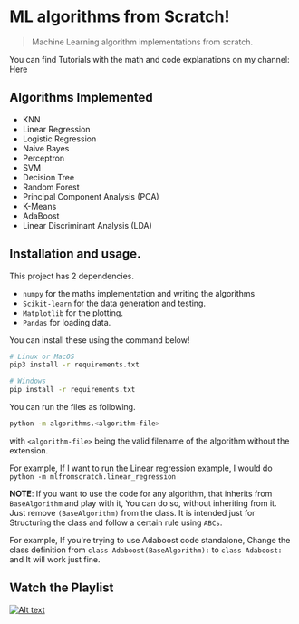 # ML algorithms from Scratch!

> Machine Learning algorithm implementations from scratch.

You can find Tutorials with the math and code explanations on my channel: [Here](https://www.youtube.com/playlist?list=PLqnslRFeH2Upcrywf-u2etjdxxkL8nl7E)

## Algorithms Implemented

- KNN
- Linear Regression
- Logistic Regression
- Naive Bayes
- Perceptron
- SVM
- Decision Tree
- Random Forest
- Principal Component Analysis (PCA)
- K-Means
- AdaBoost
- Linear Discriminant Analysis (LDA)

## Installation and usage.

This project has 2 dependencies.

- `numpy` for the maths implementation and writing the algorithms
- `Scikit-learn` for the data generation and testing.
- `Matplotlib` for the plotting.
- `Pandas` for loading data.

You can install these using the command below!

```sh
# Linux or MacOS
pip3 install -r requirements.txt

# Windows
pip install -r requirements.txt
```

You can run the files as following.

```sh
python -m algorithms.<algorithm-file>
```

with `<algorithm-file>` being the valid filename of the algorithm without the extension.

For example, If I want to run the Linear regression example, I would do 
`python -m mlfromscratch.linear_regression`

**NOTE**: If you want to use the code for any algorithm, that inherits from `BaseAlgorithm` and play with it,
You can do so, without inheriting from it. Just remove `(BaseAlgorithm)` from the class. It is intended just
for Structuring the class and follow a certain rule using `ABCs`.

For example, If you're trying to use Adaboost code standalone, Change the class definition from 
`class Adaboost(BaseAlgorithm):` to `class Adaboost:` and It will work just fine.

## Watch the Playlist

[![Alt text](https://img.youtube.com/vi/ngLyX54e1LU/hqdefault.jpg)](https://www.youtube.com/watch?v=ngLyX54e1LU&list=PLqnslRFeH2Upcrywf-u2etjdxxkL8nl7E)
